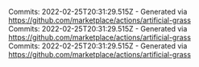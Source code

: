 Commits: 2022-02-25T20:31:29.515Z - Generated via https://github.com/marketplace/actions/artificial-grass
<br>
Commits: 2022-02-25T20:31:29.515Z - Generated via https://github.com/marketplace/actions/artificial-grass
<br>
Commits: 2022-02-25T20:31:29.515Z - Generated via https://github.com/marketplace/actions/artificial-grass
<br>
